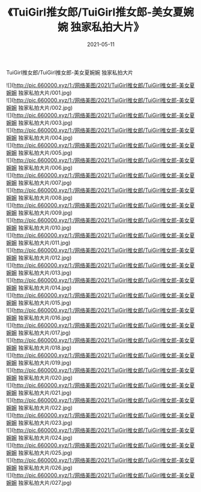 ﻿---
layout: post
title:  《TuiGirl推女郎/TuiGirl推女郎-美女夏婉婉 独家私拍大片》
date:   2021-05-11
img: http://pic.660000.xyz/1:/网络美图/2021/TuiGirl推女郎/TuiGirl推女郎-美女夏婉婉 独家私拍大片/000.jpg
categories: [美女, 清纯, 唯美]
---

TuiGirl推女郎/TuiGirl推女郎-美女夏婉婉 独家私拍大片

 ![](http://pic.660000.xyz/1:/网络美图/2021/TuiGirl推女郎/TuiGirl推女郎-美女夏婉婉 独家私拍大片/001.jpg) <br>![](http://pic.660000.xyz/1:/网络美图/2021/TuiGirl推女郎/TuiGirl推女郎-美女夏婉婉 独家私拍大片/002.jpg) <br>![](http://pic.660000.xyz/1:/网络美图/2021/TuiGirl推女郎/TuiGirl推女郎-美女夏婉婉 独家私拍大片/003.jpg) <br>![](http://pic.660000.xyz/1:/网络美图/2021/TuiGirl推女郎/TuiGirl推女郎-美女夏婉婉 独家私拍大片/004.jpg) <br>![](http://pic.660000.xyz/1:/网络美图/2021/TuiGirl推女郎/TuiGirl推女郎-美女夏婉婉 独家私拍大片/005.jpg) <br>![](http://pic.660000.xyz/1:/网络美图/2021/TuiGirl推女郎/TuiGirl推女郎-美女夏婉婉 独家私拍大片/006.jpg) <br>![](http://pic.660000.xyz/1:/网络美图/2021/TuiGirl推女郎/TuiGirl推女郎-美女夏婉婉 独家私拍大片/007.jpg) <br>![](http://pic.660000.xyz/1:/网络美图/2021/TuiGirl推女郎/TuiGirl推女郎-美女夏婉婉 独家私拍大片/008.jpg) <br>![](http://pic.660000.xyz/1:/网络美图/2021/TuiGirl推女郎/TuiGirl推女郎-美女夏婉婉 独家私拍大片/009.jpg) <br>![](http://pic.660000.xyz/1:/网络美图/2021/TuiGirl推女郎/TuiGirl推女郎-美女夏婉婉 独家私拍大片/010.jpg) <br>![](http://pic.660000.xyz/1:/网络美图/2021/TuiGirl推女郎/TuiGirl推女郎-美女夏婉婉 独家私拍大片/011.jpg) <br>![](http://pic.660000.xyz/1:/网络美图/2021/TuiGirl推女郎/TuiGirl推女郎-美女夏婉婉 独家私拍大片/012.jpg) <br>![](http://pic.660000.xyz/1:/网络美图/2021/TuiGirl推女郎/TuiGirl推女郎-美女夏婉婉 独家私拍大片/013.jpg) <br>![](http://pic.660000.xyz/1:/网络美图/2021/TuiGirl推女郎/TuiGirl推女郎-美女夏婉婉 独家私拍大片/014.jpg) <br>![](http://pic.660000.xyz/1:/网络美图/2021/TuiGirl推女郎/TuiGirl推女郎-美女夏婉婉 独家私拍大片/015.jpg) <br>![](http://pic.660000.xyz/1:/网络美图/2021/TuiGirl推女郎/TuiGirl推女郎-美女夏婉婉 独家私拍大片/016.jpg) <br>![](http://pic.660000.xyz/1:/网络美图/2021/TuiGirl推女郎/TuiGirl推女郎-美女夏婉婉 独家私拍大片/017.jpg) <br>![](http://pic.660000.xyz/1:/网络美图/2021/TuiGirl推女郎/TuiGirl推女郎-美女夏婉婉 独家私拍大片/018.jpg) <br>![](http://pic.660000.xyz/1:/网络美图/2021/TuiGirl推女郎/TuiGirl推女郎-美女夏婉婉 独家私拍大片/019.jpg) <br>![](http://pic.660000.xyz/1:/网络美图/2021/TuiGirl推女郎/TuiGirl推女郎-美女夏婉婉 独家私拍大片/020.jpg) <br>![](http://pic.660000.xyz/1:/网络美图/2021/TuiGirl推女郎/TuiGirl推女郎-美女夏婉婉 独家私拍大片/021.jpg) <br>![](http://pic.660000.xyz/1:/网络美图/2021/TuiGirl推女郎/TuiGirl推女郎-美女夏婉婉 独家私拍大片/022.jpg) <br>![](http://pic.660000.xyz/1:/网络美图/2021/TuiGirl推女郎/TuiGirl推女郎-美女夏婉婉 独家私拍大片/023.jpg) <br>![](http://pic.660000.xyz/1:/网络美图/2021/TuiGirl推女郎/TuiGirl推女郎-美女夏婉婉 独家私拍大片/024.jpg) <br>![](http://pic.660000.xyz/1:/网络美图/2021/TuiGirl推女郎/TuiGirl推女郎-美女夏婉婉 独家私拍大片/025.jpg) <br>![](http://pic.660000.xyz/1:/网络美图/2021/TuiGirl推女郎/TuiGirl推女郎-美女夏婉婉 独家私拍大片/026.jpg) <br>![](http://pic.660000.xyz/1:/网络美图/2021/TuiGirl推女郎/TuiGirl推女郎-美女夏婉婉 独家私拍大片/027.jpg) <br>